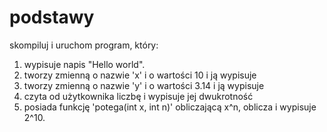 # podstawy

skompiluj i uruchom program, który:

1. wypisuje napis "Hello world".
2. tworzy zmienną o nazwie 'x' i o wartości 10 i ją wypisuje
3. tworzy zmienną o nazwie 'y' i o wartości 3.14 i ją wypisuje
4. czyta od użytkownika liczbę i wypisuje jej dwukrotność
5. posiada funkcję 'potega(int x, int n)' obliczającą x^n, oblicza i wypisuje 2^10.
